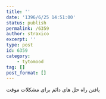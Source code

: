 ```yaml
---
title: ''
date: '1396/6/25 14:51:00'
status: publish
permalink: /6359
author: straxico
excerpt: ''
type: post
id: 6359
category:
    - tytomood
tag: []
post_format: []
---
```

یافتن راه حل های دائم برای مشکلات موقت